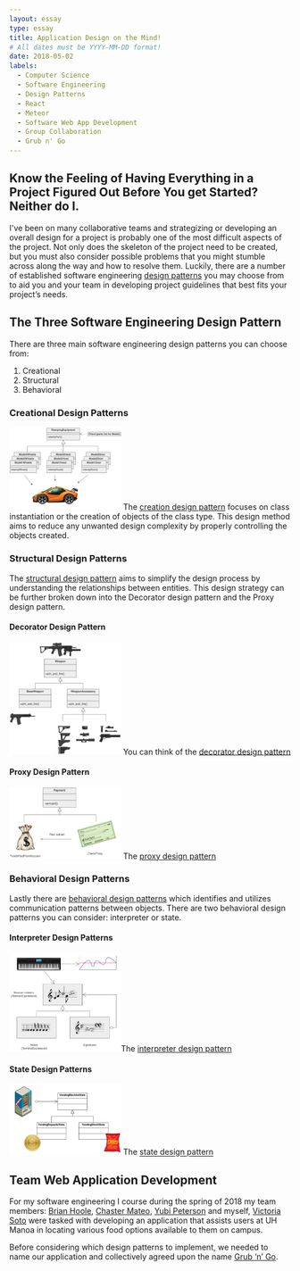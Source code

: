 ```yaml
---
layout: essay
type: essay
title: Application Design on the Mind!
# All dates must be YYYY-MM-DD format!
date: 2018-05-02
labels:
  - Computer Science
  - Software Engineering
  - Design Patterns
  - React
  - Meteor
  - Software Web App Development
  - Group Collaboration
  - Grub n' Go
---
```

## Know the Feeling of Having Everything in a Project Figured Out Before You get Started? Neither do I.

I've been on many collaborative teams and strategizing or developing an overall design for a project is probably one of the most difficult aspects of the project. Not only does the skeleton of the project need to be created, but you must also consider possible problems that you might stumble across along the way and how to resolve them. Luckily, there are a number of established software engineering <a href="https://sourcemaking.com/design_patterns">design patterns</a> you may choose from to aid you and your team in developing project guidelines that best fits your project’s needs.

## The Three Software Engineering Design Pattern

There are three main software engineering design patterns you can choose from:
1.	Creational
2.	Structural
3.	Behavioral

### Creational Design Patterns  
<img class="ui left floated rounded image" src="/images/creationalDP.png" style="max-width: 200px;" style="max-height: 200px;"/>
The <a href="https://sourcemaking.com/design_patterns/creational_patterns">creation design pattern</a> focuses on class instantiation or the creation of objects of the class type. This design method aims to reduce any unwanted design complexity by properly controlling the objects created.  

### Structural Design Patterns  
The <a href="https://sourcemaking.com/design_patterns/structural_patterns">structural design pattern</a> aims to simplify the design process by understanding the relationships between entities. This design strategy can be further broken down into the Decorator design pattern and the Proxy design pattern.  

#### Decorator Design Pattern  
<img class="ui left floated rounded image" src="/images/structuralDP.png" style="max-width: 200px;" style="max-height: 200px;"/>  
You can think of the <a href="https://sourcemaking.com/design_patterns/decorator">decorator design pattern</a>   
  
#### Proxy Design Pattern  
<img class="ui right floated rounded image" src="/images/ProxyDP.png" style="max-width: 200px;" style="max-height: 200px;"/>  
The <a href="https://sourcemaking.com/design_patterns/proxy">proxy design pattern</a>    

### Behavioral Design Patterns  
Lastly there are <a href="https://sourcemaking.com/design_patterns/behavioral_patterns">behavioral design patterns</a> which identifies and utilizes communication patterns between objects. There are two behavioral design patterns you can consider: interpreter or state.  
  
#### Interpreter Design Patterns  
<img class="ui left floated rounded image" src="/images/BehavioralDP.png " style="max-width: 200px;" style="max-height: 200px;"/>The <a href="https://sourcemaking.com/design_patterns/interpreter">interpreter design pattern</a>   

#### State Design Patterns  
<img class="ui right floated rounded image" src="/images/StateDP.png " style="max-width: 200px;" style="max-height: 200px;"/>
The <a href="https://sourcemaking.com/design_patterns/state">state design pattern</a>

## Team Web Application Development 
For my software engineering I course during the spring of 2018 my team members: [Brian Hoole](https://brianhoole.github.io), [Chaster Mateo](https://haychaster.github.io), [Yubi Peterson](https://notyubi.github.io) and myself, [Victoria Soto](https://victoria-soto.github.io) were tasked with developing an application that assists users at UH Manoa in locating various food options available to them on campus. 

Before considering which design patterns to implement, we needed to name our application and collectively agreed upon the name <a href="https://grubngo.github.io/">Grub ‘n’ Go</a>.
